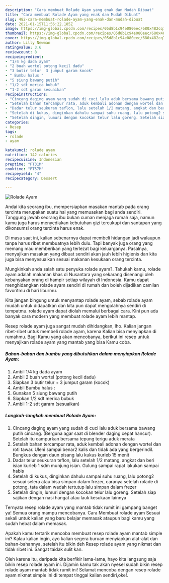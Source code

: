 ```yaml
---
description: "Cara membuat Rolade Ayam yang enak dan Mudah Dibuat"
title: "Cara membuat Rolade Ayam yang enak dan Mudah Dibuat"
slug: 482-cara-membuat-rolade-ayam-yang-enak-dan-mudah-dibuat
date: 2021-01-15T11:56:22.185Z
image: https://img-global.cpcdn.com/recipes/05d8b1c94e080eec/680x482cq70/rolade-ayam-foto-resep-utama.jpg
thumbnail: https://img-global.cpcdn.com/recipes/05d8b1c94e080eec/680x482cq70/rolade-ayam-foto-resep-utama.jpg
cover: https://img-global.cpcdn.com/recipes/05d8b1c94e080eec/680x482cq70/rolade-ayam-foto-resep-utama.jpg
author: Lilly Newman
ratingvalue: 3.6
reviewcount: 8
recipeingredient:
- "1/4 kg dada ayam"
- "2 buah wortel potong kecil dadu"
- "3 butir telur  3 jumput garam kocok"
- " Bumbu halus "
- "5 siung bawang putih"
- "1/2 sdt merica bubuk"
- "1-2 sdt garam sesuaikan"
recipeinstructions:
- "Cincang daging ayam yang sudah di cuci lalu aduk bersama bawang putih cincang. (Berguna agar saat di blender daging cepat hancur). Setelah itu campurkan bersama tepung terigu aduk merata"
- "Setelah bahan tercampur rata, aduk kembali adonan dengan wortel dan roti tawar. Uleni sampai benar2 kalis dan tidak ada yang bergerindil. Bungkus dengan daun pisang lalu kukus kurleb 15 menit"
- "Dadar telur seukuran teflon, lalu setelah 1/2 matang, angkat dan beri isian kurleb 1 sdm munjung isian. Gulung sampai rapat lakukan sampai habis"
- "Setelah di kukus, dinginkan dahulu sampai suhu ruang, lalu potong2 sesuai selera atau bisa simpan dalam frezer, caranya setelah rolade di potong, tata dalam wadah tertutup lalu simpan dalam frezer"
- "Setelah dingin, lumuri dengan kocokan telur lalu goreng. Setelah siap sajikan dengan nasi hangat atau lauk kesukaan lainnya"
categories:
- Resep
tags:
- rolade
- ayam

katakunci: rolade ayam 
nutrition: 142 calories
recipecuisine: Indonesian
preptime: "PT31M"
cooktime: "PT57M"
recipeyield: "4"
recipecategory: Dessert

---
```



![Rolade Ayam](https://img-global.cpcdn.com/recipes/05d8b1c94e080eec/680x482cq70/rolade-ayam-foto-resep-utama.jpg)

Andai kita seorang ibu, mempersiapkan masakan mantab pada orang tercinta merupakan suatu hal yang memuaskan bagi anda sendiri. Tanggung jawab seorang ibu bukan cuman menjaga rumah saja, namun kamu juga harus menyediakan kebutuhan gizi tercukupi dan santapan yang dikonsumsi orang tercinta harus enak.

Di masa  saat ini, kalian sebenarnya dapat membeli hidangan jadi walaupun tanpa harus ribet membuatnya lebih dulu. Tapi banyak juga orang yang memang mau memberikan yang terlezat bagi keluarganya. Pasalnya, menyajikan masakan yang dibuat sendiri akan jauh lebih higienis dan kita juga bisa menyesuaikan sesuai makanan kesukaan orang tercinta. 



Mungkinkah anda salah satu penyuka rolade ayam?. Tahukah kamu, rolade ayam adalah makanan khas di Nusantara yang sekarang disenangi oleh kebanyakan orang di hampir setiap wilayah di Indonesia. Kamu dapat menghidangkan rolade ayam sendiri di rumah dan boleh dijadikan camilan favoritmu di hari liburmu.

Kita jangan bingung untuk menyantap rolade ayam, sebab rolade ayam mudah untuk didapatkan dan kita pun dapat mengolahnya sendiri di tempatmu. rolade ayam dapat diolah memalui berbagai cara. Kini pun ada banyak cara modern yang membuat rolade ayam lebih mantap.

Resep rolade ayam juga sangat mudah dihidangkan, lho. Kalian jangan ribet-ribet untuk membeli rolade ayam, karena Kalian bisa menyiapkan di rumahmu. Bagi Kamu yang akan mencobanya, berikut ini resep untuk menyajikan rolade ayam yang mantab yang bisa Kamu coba.

<!--inarticleads1-->

##### Bahan-bahan dan bumbu yang dibutuhkan dalam menyiapkan Rolade Ayam:

1. Ambil 1/4 kg dada ayam
1. Ambil 2 buah wortel (potong kecil dadu)
1. Siapkan 3 butir telur + 3 jumput garam (kocok)
1. Ambil  Bumbu halus :
1. Gunakan 5 siung bawang putih
1. Siapkan 1/2 sdt merica bubuk
1. Ambil 1-2 sdt garam (sesuaikan)




<!--inarticleads2-->

##### Langkah-langkah membuat Rolade Ayam:

1. Cincang daging ayam yang sudah di cuci lalu aduk bersama bawang putih cincang. (Berguna agar saat di blender daging cepat hancur). Setelah itu campurkan bersama tepung terigu aduk merata
1. Setelah bahan tercampur rata, aduk kembali adonan dengan wortel dan roti tawar. Uleni sampai benar2 kalis dan tidak ada yang bergerindil. Bungkus dengan daun pisang lalu kukus kurleb 15 menit
1. Dadar telur seukuran teflon, lalu setelah 1/2 matang, angkat dan beri isian kurleb 1 sdm munjung isian. Gulung sampai rapat lakukan sampai habis
1. Setelah di kukus, dinginkan dahulu sampai suhu ruang, lalu potong2 sesuai selera atau bisa simpan dalam frezer, caranya setelah rolade di potong, tata dalam wadah tertutup lalu simpan dalam frezer
1. Setelah dingin, lumuri dengan kocokan telur lalu goreng. Setelah siap sajikan dengan nasi hangat atau lauk kesukaan lainnya




Ternyata resep rolade ayam yang mantab tidak rumit ini gampang banget ya! Semua orang mampu mencobanya. Cara Membuat rolade ayam Sesuai sekali untuk kalian yang baru belajar memasak ataupun bagi kamu yang sudah hebat dalam memasak.

Apakah kamu tertarik mencoba membuat resep rolade ayam mantab simple ini? Kalau kalian ingin, ayo kalian segera buruan menyiapkan alat-alat dan bahan-bahannya, setelah itu bikin deh Resep rolade ayam yang nikmat dan tidak ribet ini. Sangat taidak sulit kan. 

Oleh karena itu, daripada kita berfikir lama-lama, hayo kita langsung saja bikin resep rolade ayam ini. Dijamin kamu tak akan nyesel sudah bikin resep rolade ayam mantab tidak rumit ini! Selamat mencoba dengan resep rolade ayam nikmat simple ini di tempat tinggal kalian sendiri,oke!.

